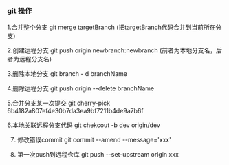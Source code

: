 <!--
 * @Author: WuGuang
 * @Date: 2022-07-05 10:18:50
 * @Description: git 常见操作
 * 
 * Copyright (c) 2022 by KYNY, All Rights Reserved. 
-->


###  git 操作

1.合并整个分支
  git merge targetBranch (把targetBranch代码合并到当前所在分支)

2.创建远程分支
   git push origin newbranch:newbranch (前者为本地分支名，后者为远程分支名)

3.删除本地分支
  git branch - d branchName

4.删除远程分支
  git push origin --delete branchName

5.合并分支某一次提交
  git cherry-pick 6b4182a807ef4e30b7da3ea9bf7211b4de9a7b6f

6.本地关联远程分支代码
  git chekcout -b dev origin/dev

7. 修改错误commit
  git commit --amend --message='xxx'

8. 第一次push到远程仓库
  git push --set-upstream origin xxx